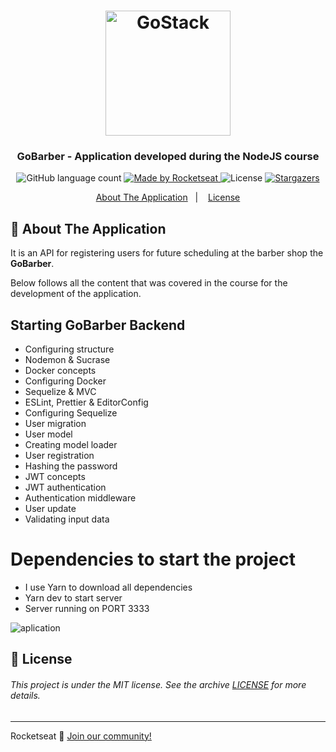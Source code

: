 <h1 align="center">
    <img alt="GoStack" src="https://rocketseat-cdn.s3-sa-east-1.amazonaws.com/bootcamp-header.png" width="200px" />
</h1>


<h3 align="center">
  GoBarber - Application developed during the NodeJS course
</h3>


<p align="center">
  <img alt="GitHub language count" src="https://img.shields.io/github/languages/count/rocketseat/bootcamp-gostack-desafio-01?color=%2304D361">

  <a href="https://rocketseat.com.br">
    <img alt="Made by Rocketseat" src="https://img.shields.io/badge/made%20by-Rocketseat-%2304D361">
  </a>

  <img alt="License" src="https://img.shields.io/badge/license-MIT-%2304D361">

  <a href="https://github.com/Rocketseat/bootcamp-gostack-desafio-01/stargazers">
    <img alt="Stargazers" src="https://img.shields.io/github/stars/rocketseat/bootcamp-gostack-desafio-01?style=social">
  </a>
</p>

<p align="center">
  <a href="#rocket-sobre-a-aplicação">About The Application</a>&nbsp;&nbsp;&nbsp;|&nbsp;&nbsp;&nbsp;
  <a href="#memo-licença">License</a>
</p>

## :rocket: About The Application

It is an API for registering users for future scheduling at the barber shop the **GoBarber**.

Below follows all the content that was covered in the course for the development of the application.

## Starting GoBarber Backend 

- Configuring structure
- Nodemon & Sucrase
- Docker concepts
- Configuring Docker
- Sequelize & MVC
- ESLint, Prettier & EditorConfig
- Configuring Sequelize
- User migration
- User model
- Creating model loader
- User registration
- Hashing the password
- JWT concepts
- JWT authentication
- Authentication middleware
- User update
- Validating input data

# Dependencies to start the project 

- I use Yarn to download all dependencies
- Yarn dev to start server
- Server running on PORT 3333


![aplication](https://user-images.githubusercontent.com/42414475/72232990-71002e00-35a3-11ea-906f-5e21711a1a0b.png)


## :memo: License


###### This project is under the MIT license. See the archive [LICENSE](LICENSE.md) for more details.
---
Rocketseat :wave: [Join our community!](https://discordapp.com/invite/gCRAFhc)
